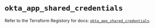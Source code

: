 # `okta_app_shared_credentials`

Refer to the Terraform Registory for docs: [`okta_app_shared_credentials`](https://www.terraform.io/docs/providers/okta/r/app_shared_credentials).
